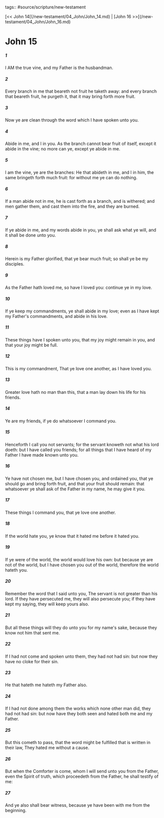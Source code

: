 tags:: #source/scripture/new-testament

[<< John 14[(/new-testament/04_John/John_14.md) | [John 16 >>[(/new-testament/04_John/John_16.md)

# John 15

##### 1

I AM the true vine, and my Father is the husbandman.

##### 2

Every branch in me that beareth not fruit he taketh away: and every branch that beareth fruit, he purgeth it, that it may bring forth more fruit.

##### 3

Now ye are clean through the word which I have spoken unto you.

##### 4

Abide in me, and I in you. As the branch cannot bear fruit of itself, except it abide in the vine; no more can ye, except ye abide in me.

##### 5

I am the vine, ye are the branches: He that abideth in me, and I in him, the same bringeth forth much fruit: for without me ye can do nothing.

##### 6

If a man abide not in me, he is cast forth as a branch, and is withered; and men gather them, and cast them into the fire, and they are burned.

##### 7

If ye abide in me, and my words abide in you, ye shall ask what ye will, and it shall be done unto you.

##### 8

Herein is my Father glorified, that ye bear much fruit; so shall ye be my disciples.

##### 9

As the Father hath loved me, so have I loved you: continue ye in my love.

##### 10

If ye keep my commandments, ye shall abide in my love; even as I have kept my Father's commandments, and abide in his love.

##### 11

These things have I spoken unto you, that my joy might remain in you, and that your joy might be full.

##### 12

This is my commandment, That ye love one another, as I have loved you.

##### 13

Greater love hath no man than this, that a man lay down his life for his friends.

##### 14

Ye are my friends, if ye do whatsoever I command you.

##### 15

Henceforth I call you not servants; for the servant knoweth not what his lord doeth: but I have called you friends; for all things that I have heard of my Father I have made known unto you.

##### 16

Ye have not chosen me, but I have chosen you, and ordained you, that ye should go and bring forth fruit, and that your fruit should remain: that whatsoever ye shall ask of the Father in my name, he may give it you.

##### 17

These things I command you, that ye love one another.

##### 18

If the world hate you, ye know that it hated me before it hated you.

##### 19

If ye were of the world, the world would love his own: but because ye are not of the world, but I have chosen you out of the world, therefore the world hateth you.

##### 20

Remember the word that I said unto you, The servant is not greater than his lord. If they have persecuted me, they will also persecute you; if they have kept my saying, they will keep yours also.

##### 21

But all these things will they do unto you for my name's sake, because they know not him that sent me.

##### 22

If I had not come and spoken unto them, they had not had sin: but now they have no cloke for their sin.

##### 23

He that hateth me hateth my Father also.

##### 24

If I had not done among them the works which none other man did, they had not had sin: but now have they both seen and hated both me and my Father.

##### 25

But this cometh to pass, that the word might be fulfilled that is written in their law, They hated me without a cause.

##### 26

But when the Comforter is come, whom I will send unto you from the Father, even the Spirit of truth, which proceedeth from the Father, he shall testify of me:

##### 27

And ye also shall bear witness, because ye have been with me from the beginning.
